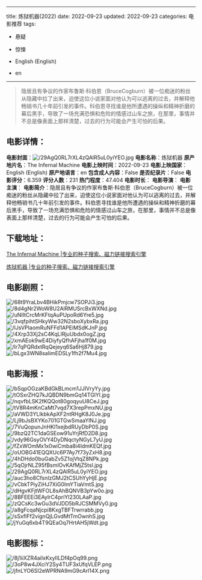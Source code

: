 
---
title: 炼狱机器(2022)
date: 2022-09-23
updated: 2022-09-23
categories: 电影推荐
tags:
- 悬疑
- 惊悚

- English (English)
- en
---


> 隐居且有争议的作家布鲁斯·科伯恩（BruceCogburn）被一位痴迷的粉丝从隐藏中拉了出来，迫使这位小说家面对他认为可以逃离的过去，并解释他畅销书几十年前引发的事件。科伯恩寻找谁是他所遭遇的操纵和精神折磨的幕后黑手，导致了一场充满恐惧和危险的情感过山车之旅，在那里，事情并不总是像表面上那样清楚，过去的行为可能会产生可怕的后果。

## **电影详情**：

**电影封面**：<img src="https://image.tmdb.org/t/p/w200/29AgQ0RL7rXL4zQAlR5uL0yiYEO.jpg" alt="/29AgQ0RL7rXL4zQAlR5uL0yiYEO.jpg" title="/29AgQ0RL7rXL4zQAlR5uL0yiYEO.jpg">
**电影名称**：炼狱机器
**原产地片名**：The Infernal Machine
**电影上映时间**：2022-09-23
**电影上映国家**：English (English)
**原产地语言**：en
**包含成人内容**：False
**是否纪录片**：False
**电影评分**：6.359
**评分人数**：231
**热门程度**：47.404
**电影时长**：
**电影导演**：
**电影主演**：
**电影简介**：隐居且有争议的作家布鲁斯·科伯恩（BruceCogburn）被一位痴迷的粉丝从隐藏中拉了出来，迫使这位小说家面对他认为可以逃离的过去，并解释他畅销书几十年前引发的事件。科伯恩寻找谁是他所遭遇的操纵和精神折磨的幕后黑手，导致了一场充满恐惧和危险的情感过山车之旅，在那里，事情并不总是像表面上那样清楚，过去的行为可能会产生可怕的后果。

## **下载地址**：
[The Infernal Machine |专业的种子搜索、磁力链接搜索引擎](https://movie.amd794.com:2083/?search=The%20Infernal%20Machine&ordering=&mode=match_phrase&page_size=10&page=1)

[炼狱机器 |专业的种子搜索、磁力链接搜索引擎](https://movie.amd794.com:2083/?search=%E7%82%BC%E7%8B%B1%E6%9C%BA%E5%99%A8&ordering=&mode=match_phrase&page_size=10&page=1)
 

## **电影剧照**：
<img src="https://image.tmdb.org/t/p/original/68t9YraLbv4BHikPmjcw7SOPJi3.jpg" alt="/68t9YraLbv4BHikPmjcw7SOPJi3.jpg" title="/68t9YraLbv4BHikPmjcw7SOPJi3.jpg"><img src="https://image.tmdb.org/t/p/original/8d4gNr2WoW8U2AlRMUSrcBxWXNd.jpg" alt="/8d4gNr2WoW8U2AlRMUSrcBxWXNd.jpg" title="/8d4gNr2WoW8U2AlRMUSrcBxWXNd.jpg"><img src="https://image.tmdb.org/t/p/original/uNIltCrcMrKFtqAuPUpoRd6Yre5.jpg" alt="/uNIltCrcMrKFtqAuPUpoRd6Yre5.jpg" title="/uNIltCrcMrKFtqAuPUpoRd6Yre5.jpg"><img src="https://image.tmdb.org/t/p/original/3vqfpihtSHkyWw32N2sboXybxRa.jpg" alt="/3vqfpihtSHkyWw32N2sboXybxRa.jpg" title="/3vqfpihtSHkyWw32N2sboXybxRa.jpg"><img src="https://image.tmdb.org/t/p/original/lJsVPIaomRuNFFd1APEiMSdKJnP.jpg" alt="/lJsVPIaomRuNFFd1APEiMSdKJnP.jpg" title="/lJsVPIaomRuNFFd1APEiMSdKJnP.jpg"><img src="https://image.tmdb.org/t/p/original/4Xrp33Xj2sC4KqLIRjuUbdx0ogZ.jpg" alt="/4Xrp33Xj2sC4KqLIRjuUbdx0ogZ.jpg" title="/4Xrp33Xj2sC4KqLIRjuUbdx0ogZ.jpg"><img src="https://image.tmdb.org/t/p/original/xmAEok9wE4DiyfyQfhAFjha1f0M.jpg" alt="/xmAEok9wE4DiyfyQfhAFjha1f0M.jpg" title="/xmAEok9wE4DiyfyQfhAFjha1f0M.jpg"><img src="https://image.tmdb.org/t/p/original/lr7qPQRdxtRqQejeyq6Sa6Hj879.jpg" alt="/lr7qPQRdxtRqQejeyq6Sa6Hj879.jpg" title="/lr7qPQRdxtRqQejeyq6Sa6Hj879.jpg"><img src="https://image.tmdb.org/t/p/original/bLgx3WN8saIimEDSLy1fh2f7Mu4.jpg" alt="/bLgx3WN8saIimEDSLy1fh2f7Mu4.jpg" title="/bLgx3WN8saIimEDSLy1fh2f7Mu4.jpg">

## **电影海报**：
<img src="https://image.tmdb.org/t/p/original/bSqpOGzaKBdGkBLmcm1JJIVryYy.jpg" alt="/bSqpOGzaKBdGkBLmcm1JJIVryYy.jpg" title="/bSqpOGzaKBdGkBLmcm1JJIVryYy.jpg"><img src="https://image.tmdb.org/t/p/original/tOSxrZHQ7kJQBDN9bmGq14TGlYl.jpg" alt="/tOSxrZHQ7kJQBDN9bmGq14TGlYl.jpg" title="/tOSxrZHQ7kJQBDN9bmGq14TGlYl.jpg"><img src="https://image.tmdb.org/t/p/original/nqvfbLSK2fKQQot80goqyuU8CeJ.jpg" alt="/nqvfbLSK2fKQQot80goqyuU8CeJ.jpg" title="/nqvfbLSK2fKQQot80goqyuU8CeJ.jpg"><img src="https://image.tmdb.org/t/p/original/tV8R4mKnCaMt7vqd7X3repPmxNU.jpg" alt="/tV8R4mKnCaMt7vqd7X3repPmxNU.jpg" title="/tV8R4mKnCaMt7vqd7X3repPmxNU.jpg"><img src="https://image.tmdb.org/t/p/original/aVWD3YLIkbkApXF2ntRHgK8J0Je.jpg" alt="/aVWD3YLIkbkApXF2ntRHgK8J0Je.jpg" title="/aVWD3YLIkbkApXF2ntRHgK8J0Je.jpg"><img src="https://image.tmdb.org/t/p/original/Lj9bJsBXYKo701GTGwSmaaYlNJ.jpg" alt="/Lj9bJsBXYKo701GTGwSmaaYlNJ.jpg" title="/Lj9bJsBXYKo701GTGwSmaaYlNJ.jpg"><img src="https://image.tmdb.org/t/p/original/7VuQopunJnHKI1xejbdRUyDbP0S.jpg" alt="/7VuQopunJnHKI1xejbdRUyDbP0S.jpg" title="/7VuQopunJnHKI1xejbdRUyDbP0S.jpg"><img src="https://image.tmdb.org/t/p/original/9bzQ2TC1daGSEow91uYrjRfD2D8.jpg" alt="/9bzQ2TC1daGSEow91uYrjRfD2D8.jpg" title="/9bzQ2TC1daGSEow91uYrjRfD2D8.jpg"><img src="https://image.tmdb.org/t/p/original/vdy96GsyOVY4DyDNqctyNGyL7yU.jpg" alt="/vdy96GsyOVY4DyDNqctyNGyL7yU.jpg" title="/vdy96GsyOVY4DyDNqctyNGyL7yU.jpg"><img src="https://image.tmdb.org/t/p/original/fZxWOmMx1x0wiCmba8i4IdmKEQf.jpg" alt="/fZxWOmMx1x0wiCmba8i4IdmKEQf.jpg" title="/fZxWOmMx1x0wiCmba8i4IdmKEQf.jpg"><img src="https://image.tmdb.org/t/p/original/oUOBG41EQQXUc6P7Ay7f73yZxH8.jpg" alt="/oUOBG41EQQXUc6P7Ay7f73yZxH8.jpg" title="/oUOBG41EQQXUc6P7Ay7f73yZxH8.jpg"><img src="https://image.tmdb.org/t/p/original/4hDHdo0buGabZv5Z1ojVtqZ8NPk.jpg" alt="/4hDHdo0buGabZv5Z1ojVtqZ8NPk.jpg" title="/4hDHdo0buGabZv5Z1ojVtqZ8NPk.jpg"><img src="https://image.tmdb.org/t/p/original/5qOjrNLZ95fBsmIOvKAfMjZ5tsl.jpg" alt="/5qOjrNLZ95fBsmIOvKAfMjZ5tsl.jpg" title="/5qOjrNLZ95fBsmIOvKAfMjZ5tsl.jpg"><img src="https://image.tmdb.org/t/p/original/29AgQ0RL7rXL4zQAlR5uL0yiYEO.jpg" alt="/29AgQ0RL7rXL4zQAlR5uL0yiYEO.jpg" title="/29AgQ0RL7rXL4zQAlR5uL0yiYEO.jpg"><img src="https://image.tmdb.org/t/p/original/auc3ho8CfsnIzGMJ2tCSUhYyHjE.jpg" alt="/auc3ho8CfsnIzGMJ2tCSUhYyHjE.jpg" title="/auc3ho8CfsnIzGMJ2tCSUhYyHjE.jpg"><img src="https://image.tmdb.org/t/p/original/vCbkTPiyZiHJ7XiG0lmYTiaVmtS.jpg" alt="/vCbkTPiyZiHJ7XiG0lmYTiaVmtS.jpg" title="/vCbkTPiyZiHJ7XiG0lmYTiaVmtS.jpg"><img src="https://image.tmdb.org/t/p/original/dHgvKFjtWFOL8sAhBQNVB3pYw0o.jpg" alt="/dHgvKFjtWFOL8sAhBQNVB3pYw0o.jpg" title="/dHgvKFjtWFOL8sAhBQNVB3pYw0o.jpg"><img src="https://image.tmdb.org/t/p/original/8BFEEEi3EAylrC4priYI230LAaP.jpg" alt="/8BFEEEi3EAylrC4priYI230LAaP.jpg" title="/8BFEEEi3EAylrC4priYI230LAaP.jpg"><img src="https://image.tmdb.org/t/p/original/zQCsKc3wGu3dVJDD5bRJCSMMVy0.jpg" alt="/zQCsKc3wGu3dVJDD5bRJCSMMVy0.jpg" title="/zQCsKc3wGu3dVJDD5bRJCSMMVy0.jpg"><img src="https://image.tmdb.org/t/p/original/a8gFcqaNjcpi8KxgTBFTrwrrabb.jpg" alt="/a8gFcqaNjcpi8KxgTBFTrwrrabb.jpg" title="/a8gFcqaNjcpi8KxgTBFTrwrrabb.jpg"><img src="https://image.tmdb.org/t/p/original/sSxfIFf2vignQjLGvdMtTmOwnhS.jpg" alt="/sSxfIFf2vignQjLGvdMtTmOwnhS.jpg" title="/sSxfIFf2vignQjLGvdMtTmOwnhS.jpg"><img src="https://image.tmdb.org/t/p/original/jYuGq6xb4T9QEaOq7HrtAH5jWdt.jpg" alt="/jYuGq6xb4T9QEaOq7HrtAH5jWdt.jpg" title="/jYuGq6xb4T9QEaOq7HrtAH5jWdt.jpg">

## **电影图标**：
<img src="https://image.tmdb.org/t/p/original/8j1iiXZR4aiIxKxyIILDf4pOq99.png" alt="/8j1iiXZR4aiIxKxyIILDf4pOq99.png" title="/8j1iiXZR4aiIxKxyIILDf4pOq99.png"><img src="https://image.tmdb.org/t/p/original/3oP8w4JXciY2Sy4TUF3xUfqVLEP.png" alt="/3oP8w4JXciY2Sy4TUF3xUfqVLEP.png" title="/3oP8w4JXciY2Sy4TUF3xUfqVLEP.png"><img src="https://image.tmdb.org/t/p/original/jfnLYO6SI2eWPRNA9mG9cArl14X.png" alt="/jfnLYO6SI2eWPRNA9mG9cArl14X.png" title="/jfnLYO6SI2eWPRNA9mG9cArl14X.png">

